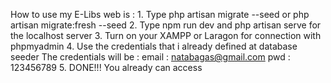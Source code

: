 How to use my E-Libs web is :
    1. Type php artisan migrate --seed or php artisan migrate:fresh --seed
    2. Type npm run dev and php artisan serve for the localhost server
    3. Turn on your XAMPP or Laragon for connection with phpmyadmin
    4. Use the credentials that i already defined at database seeder
        The credentials will be : 
        email : natabagas@gmail.com 
        pwd : 123456789
    5. DONE!!! You already can access
